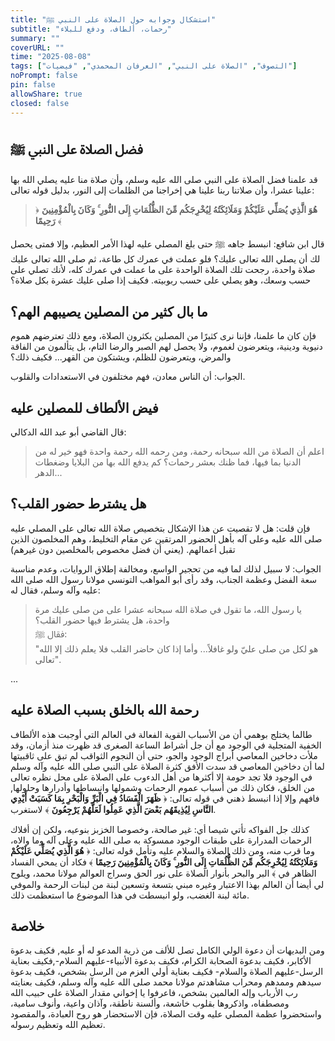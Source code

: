 ```yaml
---
title: "استشكال وجوابه حول الصلاة على النبي ﷺ"
subtitle: "رحمات، ألطاف، ودفع للبلاء"
summary: ""
coverURL: ""
time: "2025-08-08"
tags: ["التصوف", "الصلاة على النبي", "العرفان المحمدي", "فيضيات"]
noPrompt: false
pin: false
allowShare: true
closed: false
---
```


## فضل الصلاة على النبي ﷺ

قد علمنا فضل الصلاة على النبي صلى الله عليه وسلم، وأن صلاة منا عليه يصلي الله بها علينا عشرا، وأن صلاتنا ربنا علينا هي إخراجنا من الظلمات إلى النور، بدليل قوله تعالى:

> ﴿ **هُوَ الَّذِي يُصَلِّي عَلَيْكُمْ وَمَلَائِكَتُهُ لِيُخْرِجَكُم مِّنَ الظُّلُمَاتِ إِلَى النُّورِ ۚ وَكَانَ بِالْمُؤْمِنِينَ رَحِيمًا** ﴾

قال ابن شافع: انبسط جاهه ﷺ حتى بلغ المصلي عليه لهذا الأمر العظيم، وإلا فمتى يحصل لك أن يصلي الله تعالى عليك؟ فلو عملت في عمرك كل طاعة، ثم صلى الله تعالى عليك صلاة واحدة، رجحت تلك الصلاة الواحدة على ما عملت في عمرك كله، لأنك تصلي على حسب وسعك، وهو يصلي على حسب ربوبيته. فكيف إذا صلى عليك عشرة بكل صلاة؟

## ما بال كثير من المصلين يصيبهم الهم؟

فإن كان ما علمنا، فإننا نرى كثيرًا من المصلين يكثرون الصلاة، ومع ذلك تعترضهم هموم دنيوية ودينية، ويتعرضون لغموم، ولا يحصل لهم الصبر والرضا التام، بل يتألمون من الفاقة والمرض، ويتعرضون للظلم، ويشتكون من القهر... فكيف ذلك؟

الجواب: أن الناس معادن، فهم مختلفون في الاستعدادات والقلوب.

## فيض الألطاف للمصلين عليه

قال القاضي أبو عبد الله الدكالي:

> اعلم أن الصلاة من الله سبحانه رحمة، ومن رحمه الله رحمة واحدة فهو خير له من الدنيا بما فيها، فما ظنك بعشر رحمات؟ كم يدفع الله بها من البلايا وضغطات الدهر...

## هل يشترط حضور القلب؟

فإن قلت: هل لا تقصيت عن هذا الإشكال بتخصيص صلاة الله تعالى على المصلي عليه صلى الله عليه وعلى آله بأهل الحضور المرتقين عن مقام التخليط، وهم المخلصون الذين تقبل أعمالهم. (يعني أن فضل مخصوص بالمخلصين دون غيرهم)

الجواب: لا سبيل لذلك لما فيه من تحجير الواسع، ومخالفة إطلاق الروايات، وعدم مناسبة سعة الفضل وعظمة الجناب، وقد رأى أبو المواهب التونسي مولانا رسول الله صلى الله عليه وآله وسلم، فقال له:

> يا رسول الله، ما تقول في صلاة الله سبحانه عشرا على من صلى عليك مرة واحدة، هل يشترط فيها حضور القلب؟  
> فقال ﷺ:  
> "هو لكل من صلى عليّ ولو غافلاً... وأما إذا كان حاضر القلب فلا يعلم ذلك إلا الله تعالى".

...

## رحمة الله بالخلق بسبب الصلاة عليه

طالما يختلج بوهمي أن من الأسباب القوية الفعالة في العالم التي أوجبت هذه الألطاف الخفية المتجلية في الوجود مع أن جل أشراط الساعة الصغرى قد ظهرت منذ أزمان، وقد ملأت دخاخين المعاصي أبراج الوجود والجو، حتى أن النجوم الثواقب لم تبق على ثاقبيتها لما أن دخاخين المعاصي قد سدت الأفق كثرة الصلاة على النبي صلى الله عليه وآله وسلم في الوجود فلا تجد حومة إلا أكثرها من أهل الدءوب على الصلاة على محل نظره تعالى من الخلق، فكان ذلك من أسباب عموم الرحمات وشمولها وانبساطها وأدرارها وحلولها, فافهم وإلا إذا انبسط ذهني في قوله تعالى: ﴿ **ظَهَرَ الْفَسَادُ فِي الْبَرِّ وَالْبَحْرِ بِمَا كَسَبَتْ أَيْدِي النَّاسِ لِيُذِيقَهُم بَعْضَ الَّذِي عَمِلُوا لَعَلَّهُمْ يَرْجِعُونَ** ﴾ لاستغرب.

كذلك جل الفواكه تأتي شيصا أي: غير صالحة، وخصوصا الخزبز بنوعيه، ولكن إن أفلاك الرحمات المدرارة على طبقات الوجود ممسوكة به صلى الله عليه وعلى آله وما والاه، وما قرب منه، ومن ذلك الصلاة والسلام عليه وتأمل قوله تعالى: ﴿ **هُوَ الَّذِي يُصَلِّي عَلَيْكُمْ وَمَلَائِكَتُهُ لِيُخْرِجَكُم مِّنَ الظُّلُمَاتِ إِلَى النُّورِ ۚ وَكَانَ بِالْمُؤْمِنِينَ رَحِيمًا** ﴾ فكاد أن يمحي الفساد الظاهر في ﴾
البر والبحر بأنوار الصلاة على نور الحق وسراج العوالم مولانا محمد، ويلوح لي أيضا أن العالم بهذا الاعتبار وغيره مبني بتسعة وتسعين لبنة من لبنات الرحمة والموفي مائة لبنة الغضب، ولو انبسطت
في هذا الموضوع ما استعظمت ذلك.

## خلاصة

ومن البديهات أن دعوة الولي الكامل تصل للألف من ذرية المدعو له أو عليه, فكيف بدعوة الأكابر، فكيف بدعوة الصحابة الكرام، فكيف بدعوة الأنبياء-عليهم السلام-,فكيف بعناية الرسل-عليهم الصلاة والسلام- فكيف بعناية أولي العزم من الرسل بشخص، فكيف بدعوة سيدهم وممدهم ومحراب مشاهدتم مولانا محمد صلى الله عليه وآله وسلم، فكيف بعنايته رب الأرباب وإله العالمين بشخص، فاعرفوا يا إخواني مقدار الصلاة على حبيب الله ومصطفاه، واذكروها بقلوب خاشعة، وألسنة ناطقة، وآذان واعية، وأنوف سامية، واستحضروا عظمة المصلي عليه وقت الصلاة، فإن الاستحضار هو روح العبادة، والمقصود تعظيم الله وتعظيم رسوله.
